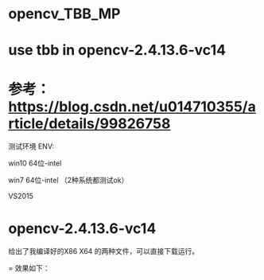 # opencv_TBB_MP
use tbb in  opencv-2.4.13.6-vc14
=
参考：
https://blog.csdn.net/u014710355/article/details/99826758
=
测试环境 ENV:

win10 64位-intel

win7 64位-intel  （2种系统都测试ok）

VS2015

opencv-2.4.13.6-vc14
=
给出了我编译好的X86  X64 的两种文件，可以直接下载运行。

=
效果如下：


